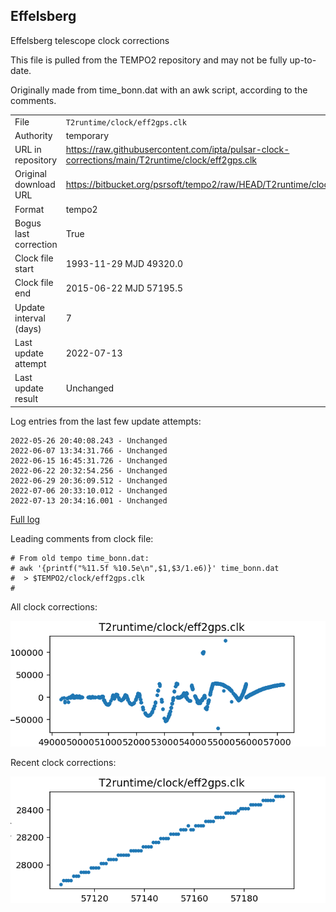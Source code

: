 
## Effelsberg

Effelsberg telescope clock corrections

This file is pulled from the TEMPO2 repository and may not be fully up-to-date.

Originally made from time_bonn.dat with an awk script, according to
the comments.

|     |     |
|:--- |:--- |
| File | `T2runtime/clock/eff2gps.clk` |
| Authority | temporary |
| URL in repository | <https://raw.githubusercontent.com/ipta/pulsar-clock-corrections/main/T2runtime/clock/eff2gps.clk> |
| Original download URL | <https://bitbucket.org/psrsoft/tempo2/raw/HEAD/T2runtime/clock/eff2gps.clk> |
| Format | tempo2 |
| Bogus last correction | True |
| Clock file start | 1993-11-29 MJD 49320.0 |
| Clock file end | 2015-06-22 MJD 57195.5 |
| Update interval (days) | 7 |
| Last update attempt | 2022-07-13 |
| Last update result | Unchanged |

Log entries from the last few update attempts:
```
2022-05-26 20:40:08.243 - Unchanged
2022-06-07 13:34:31.766 - Unchanged
2022-06-15 16:45:31.726 - Unchanged
2022-06-22 20:32:54.256 - Unchanged
2022-06-29 20:36:09.512 - Unchanged
2022-07-06 20:33:10.012 - Unchanged
2022-07-13 20:34:16.001 - Unchanged
```
[Full log](https://raw.githubusercontent.com/ipta/pulsar-clock-corrections/main/log/T2runtime/clock/eff2gps.clk.log)

Leading comments from clock file:

    # From old tempo time_bonn.dat:
    # awk '{printf("%11.5f %10.5e\n",$1,$3/1.e6)}' time_bonn.dat
    #  > $TEMPO2/clock/eff2gps.clk
    #



All clock corrections:

![plot of all clock corrections](eff2gps.clk.png "All corrections")

Recent clock corrections:

![plot of recent clock corrections](eff2gps.clk.short.png "Recent corrections")

